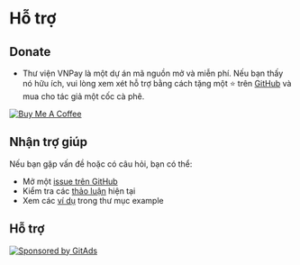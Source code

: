 # Hỗ trợ

## Donate

- Thư viện VNPay là một dự án mã nguồn mở và miễn phí. Nếu bạn thấy nó hữu ích, vui lòng xem xét hỗ trợ bằng cách tặng một ⭐️ trên [GitHub](https://github.com/lehuygiang28/vnpay) và mua cho tác giả một cốc cà phê.

<a href="https://www.buymeacoffee.com/lehuygiang28" target="_blank"><img src="https://cdn.buymeacoffee.com/buttons/v2/default-yellow.png" alt="Buy Me A Coffee" class='buy_me_coffee_img' /></a>

## Nhận trợ giúp

Nếu bạn gặp vấn đề hoặc có câu hỏi, bạn có thể:

- Mở một [issue trên GitHub](https://github.com/lehuygiang28/vnpay/issues)
- Kiểm tra các [thảo luận](https://github.com/lehuygiang28/vnpay/discussions) hiện tại
- Xem các [ví dụ](https://github.com/lehuygiang28/vnpay/blob/main/example/) trong thư mục example

## Hỗ trợ

[![Sponsored by GitAds](https://gitads.dev/v1/ad-serve?source=lehuygiang28/vnpay@github)](https://gitads.dev/v1/ad-track?source=lehuygiang28/vnpay@github)
